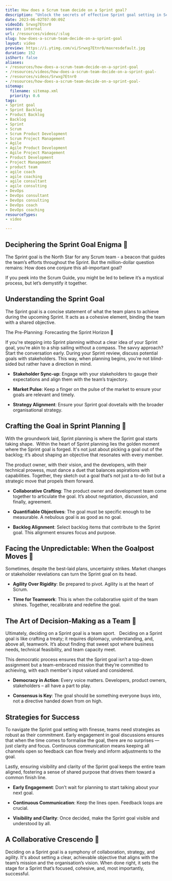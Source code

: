 ```yaml
---
title: How does a Scrum team decide on a Sprint goal?
description: "Unlock the secrets of effective Sprint goal setting in Scrum! Join Martin as he clarifies myths and enhances team collaboration for impactful planning. \U0001F3AF"
date: 2023-06-02T07:00:09Z
videoId: Srwxg7Etnr0
source: internal
url: /resources/videos/:slug
slug: how-does-a-scrum-team-decide-on-a-sprint-goal
layout: video
preview: https://i.ytimg.com/vi/Srwxg7Etnr0/maxresdefault.jpg
duration: 152
isShort: false
aliases:
- /resources/how-does-a-scrum-team-decide-on-a-sprint-goal
- /resources/videos/how-does-a-scrum-team-decide-on-a-sprint-goal-
- /resources/videos/Srwxg7Etnr0
- /resources/how-does-a-scrum-team-decide-on-a-sprint-goal-
sitemap:
  filename: sitemap.xml
  priority: 0.6
tags:
- Sprint goal
- Sprint Backlog
- Product Backlog
- Backlog
- Sprint
- Scrum
- Scrum Product Development
- Scrum Project Management
- Agile
- Agile Product Development
- Agile Project Management
- Product Development
- Project Management
- product team
- agile coach
- agile coaching
- agile consultant
- agile consulting
- DevOps
- DevOps consultant
- DevOps consulting
- DevOps coach
- DevOps coaching
resourceTypes:
- video

---
```

## Deciphering the Sprint Goal Enigma **🎯**  

The Sprint goal is the North Star for any Scrum team - a beacon that guides the team’s efforts throughout the Sprint. But the million-dollar question remains: How does one conjure this all-important goal?  

If you peek into the Scrum Guide, you might be led to believe it’s a mystical process, but let’s demystify it together. 

## Understanding the Sprint Goal  

The Sprint goal is a concise statement of what the team plans to achieve during the upcoming Sprint. It acts as a cohesive element, binding the team with a shared objective. 

The Pre-Planning: Forecasting the Sprint Horizon 🌅  

If you're stepping into Sprint planning without a clear idea of your Sprint goal, you’re akin to a ship sailing without a compass. The savvy approach? Start the conversation early. During your Sprint review, discuss potential goals with stakeholders. This way, when planning begins, you're not blind-sided but rather have a direction in mind. 

- **Stakeholder Sync-up**: Engage with your stakeholders to gauge their expectations and align them with the team’s trajectory. 

- **Market Pulse**: Keep a finger on the pulse of the market to ensure your goals are relevant and timely. 

- **Strategy Alignment**: Ensure your Sprint goal dovetails with the broader organisational strategy. 

## Crafting the Goal in Sprint Planning **📝** 

With the groundwork laid, Sprint planning is where the Sprint goal starts taking shape.  Within the heart of Sprint planning lies the golden moment where the Sprint goal is forged. It's not just about picking a goal out of the backlog; it’s about shaping an objective that resonates with every member.  

The product owner, with their vision, and the developers, with their technical prowess, must dance a duet that balances aspirations with capabilities. Together, they sketch out a goal that’s not just a to-do list but a strategic move that propels them forward. 

- **Collaborative Crafting**: The product owner and development team come together to articulate the goal. It’s about negotiation, discussion, and finally, agreement. 

- **Quantifiable Objectives**: The goal must be specific enough to be measurable. A nebulous goal is as good as no goal. 

- **Backlog Alignment**: Select backlog items that contribute to the Sprint goal. This alignment ensures focus and purpose. 

## Facing the Unpredictable: When the Goalpost Moves 🥅  

Sometimes, despite the best-laid plans, uncertainty strikes. Market changes or stakeholder revelations can turn the Sprint goal on its head. 

- **Agility Over Rigidity**: Be prepared to pivot. Agility is at the heart of Scrum. 

- **Time for Teamwork**: This is when the collaborative spirit of the team shines. Together, recalibrate and redefine the goal. 

## The Art of Decision-Making as a Team 🤝  

Ultimately, deciding on a Sprint goal is a team sport.   Deciding on a Sprint goal is like crafting a treaty; it requires diplomacy, understanding, and, above all, teamwork. It’s about finding that sweet spot where business needs, technical feasibility, and team capacity meet.  

This democratic process ensures that the Sprint goal isn’t a top-down assignment but a team-embraced mission that they’re committed to achieving, with each member's input valued and considered. 

- **Democracy in Action**: Every voice matters. Developers, product owners, stakeholders – all have a part to play. 

- **Consensus is Key**: The goal should be something everyone buys into, not a directive handed down from on high. 

## Strategies for Success 

To navigate the Sprint goal setting with finesse, teams need strategies as robust as their commitment. Early engagement in goal discussions ensures that when the time comes to formalise the goal, there are no surprises — just clarity and focus. Continuous communication means keeping all channels open so feedback can flow freely and inform adjustments to the goal.  

Lastly, ensuring visibility and clarity of the Sprint goal keeps the entire team aligned, fostering a sense of shared purpose that drives them toward a common finish line. 

- **Early Engagement**: Don’t wait for planning to start talking about your next goal. 

- **Continuous Communication**: Keep the lines open. Feedback loops are crucial. 

- **Visibility and Clarity**: Once decided, make the Sprint goal visible and understood by all. 

## A Collaborative Crescendo 🚀  

Deciding on a Sprint goal is a symphony of collaboration, strategy, and agility. It's about setting a clear, achievable objective that aligns with the team’s mission and the organisation’s vision. When done right, it sets the stage for a Sprint that’s focused, cohesive, and, most importantly, successful.
